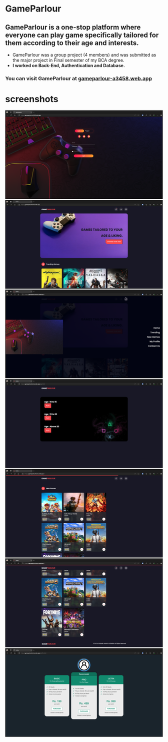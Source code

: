 # GameParlour
## GameParlour is a one-stop platform where everyone can play game specifically tailored for them according to their age and interests.

- GameParlour was a group project (4 members) and was submitted as the major project in Final semester of my BCA degree. <br>
- <b>I worked on Back-End, Authentication and Database.</b>

### You can visit GameParlour at <a href="https://gameparlour-a3458.web.app/" target="_blank">gameparlour-a3458.web.app</a>

# screenshots
![screenshot1](https://github.com/khumargirdhar/GameParlour/blob/main/images/screenshots/loginPage.png)
![screenshot2](https://github.com/khumargirdhar/GameParlour/blob/main/images/screenshots/homePage.png)
![screenshot3](https://github.com/khumargirdhar/GameParlour/blob/main/images/screenshots/menu.png)
![screenshot4](https://github.com/khumargirdhar/GameParlour/blob/main/images/screenshots/agePage.png)
![screenshot5](https://github.com/khumargirdhar/GameParlour/blob/main/images/screenshots/newGamesPage.png)
![screenshot6](https://github.com/khumargirdhar/GameParlour/blob/main/images/screenshots/gamesPage.png)
![screenshot7](https://github.com/khumargirdhar/GameParlour/blob/main/images/screenshots/subscriptionPage.png)
